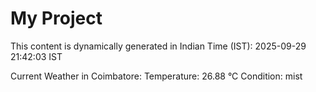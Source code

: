 # My Project

This content is dynamically generated in Indian Time (IST): 2025-09-29 21:42:03 IST


Current Weather in Coimbatore:
Temperature: 26.88 °C
Condition: mist
